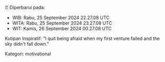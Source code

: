 ⏰ Diperbarui pada:
- WIB: Rabu, 25 September 2024 22.27.08 UTC
- WITA: Rabu, 25 September 2024 23.27.08 UTC
- WIT: Kamis, 26 September 2024 00.27.08 UTC

Kutipan Inspiratif:
"I quit being afraid when my first venture failed and the sky didn't fall down."


Kategori: motivational

